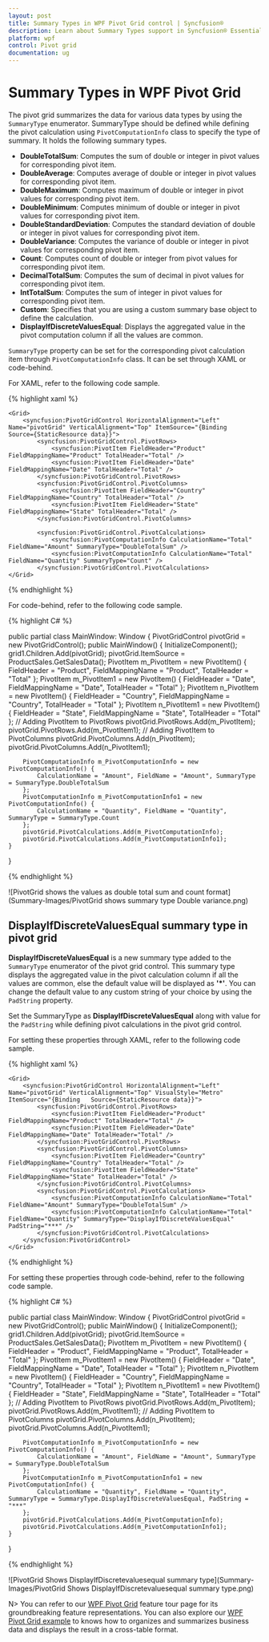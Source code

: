 ```yaml
---
layout: post
title: Summary Types in WPF Pivot Grid control | Syncfusion®
description: Learn about Summary Types support in Syncfusion® Essential Studio® WPF Pivot Grid control, its elements and more.
platform: wpf
control: Pivot grid
documentation: ug
---
```


# Summary Types in WPF Pivot Grid

The pivot grid summarizes the data for various data types by using the `SummaryType` enumerator. SummaryType should be defined while defining the pivot calculation using `PivotComputationInfo` class to specify the type of summary. It holds the following summary types.

* **DoubleTotalSum**: Computes the sum of double or integer in pivot values for corresponding pivot item.
* **DoubleAverage**: Computes average of double or integer in pivot values for corresponding pivot item.
* **DoubleMaximum**: Computes maximum of double or integer in pivot values for corresponding pivot item.
* **DoubleMinimum**: Computes minimum of double or integer in pivot values for corresponding pivot item.
* **DoubleStandardDeviation**: Computes the standard deviation of double or integer in pivot values for corresponding pivot item.
* **DoubleVariance**: Computes the variance of double or integer in pivot values for corresponding pivot item.
* **Count**: Computes count of double or integer from pivot values for corresponding pivot item.
* **DecimalTotalSum**: Computes the sum of decimal in pivot values for corresponding pivot item.
* **IntTotalSum**: Computes the sum of integer in pivot values for corresponding pivot item.
* **Custom**: Specifies that you are using a custom summary base object to define the calculation.
* **DisplayIfDiscreteValuesEqual**: Displays the aggregated value in the pivot computation column if all the values are common.

`SummaryType` property can be set for the corresponding pivot calculation item through `PivotComputationInfo` class. It can be set through XAML or code-behind.

For XAML, refer to the following code sample.

{% highlight xaml %}

    <Grid>
        <syncfusion:PivotGridControl HorizontalAlignment="Left" Name="pivotGrid" VerticalAlignment="Top" ItemSource="{Binding   Source={StaticResource data}}">
            <syncfusion:PivotGridControl.PivotRows>
                <syncfusion:PivotItem FieldHeader="Product" FieldMappingName="Product" TotalHeader="Total" />
                <syncfusion:PivotItem FieldHeader="Date" FieldMappingName="Date" TotalHeader="Total" />
            </syncfusion:PivotGridControl.PivotRows>
            <syncfusion:PivotGridControl.PivotColumns>
                <syncfusion:PivotItem FieldHeader="Country" FieldMappingName="Country" TotalHeader="Total" />
                <syncfusion:PivotItem FieldHeader="State" FieldMappingName="State" TotalHeader="Total" />
            </syncfusion:PivotGridControl.PivotColumns>

            <syncfusion:PivotGridControl.PivotCalculations>
                <syncfusion:PivotComputationInfo CalculationName="Total" FieldName="Amount" SummaryType="DoubleTotalSum" />
                <syncfusion:PivotComputationInfo CalculationName="Total" FieldName="Quantity" SummaryType="Count" />
            </syncfusion:PivotGridControl.PivotCalculations>
    </Grid>

{% endhighlight %}

For code-behind, refer to the following code sample.

{% highlight C# %}

public partial class MainWindow: Window {
    PivotGridControl pivotGrid = new PivotGridControl();
    public MainWindow() {
        InitializeComponent();
        grid1.Children.Add(pivotGrid);
        pivotGrid.ItemSource = ProductSales.GetSalesData();
        PivotItem m_PivotItem = new PivotItem() {
            FieldHeader = "Product", FieldMappingName = "Product", TotalHeader = "Total"
        };
        PivotItem m_PivotItem1 = new PivotItem() {
            FieldHeader = "Date", FieldMappingName = "Date", TotalHeader = "Total"
        };
        PivotItem n_PivotItem = new PivotItem() {
            FieldHeader = "Country", FieldMappingName = "Country", TotalHeader = "Total"
        };
        PivotItem n_PivotItem1 = new PivotItem() {
            FieldHeader = "State", FieldMappingName = "State", TotalHeader = "Total"
        };
        // Adding PivotItem to PivotRows
        pivotGrid.PivotRows.Add(m_PivotItem);
        pivotGrid.PivotRows.Add(m_PivotItem1);
        // Adding PivotItem to PivotColumns
        pivotGrid.PivotColumns.Add(n_PivotItem);
        pivotGrid.PivotColumns.Add(n_PivotItem1);

        PivotComputationInfo m_PivotComputationInfo = new PivotComputationInfo() {
            CalculationName = "Amount", FieldName = "Amount", SummaryType = SummaryType.DoubleTotalSum
        };
        PivotComputationInfo m_PivotComputationInfo1 = new PivotComputationInfo() {
            CalculationName = "Quantity", FieldName = "Quantity", SummaryType = SummaryType.Count
        };
        pivotGrid.PivotCalculations.Add(m_PivotComputationInfo);
        pivotGrid.PivotCalculations.Add(m_PivotComputationInfo1);
    }
}

{% endhighlight %}

![PivotGrid shows the values as double total sum and count format](Summary-Images/PivotGrid shows summary type Double variance.png)

## DisplayIfDiscreteValuesEqual summary type in pivot grid

**DisplayIfDiscreteValuesEqual** is a new summary type added to the `SummaryType` enumerator of the pivot grid control. This summary type displays the aggregated value in the pivot calculation column if all the values are common, else the default value will be displayed as **'*'**.
You can change the default value to any custom string of your choice by using the `PadString` property.

Set the SummaryType as **DisplayIfDiscreteValuesEqual** along with value for the `PadString` while defining pivot calculations in the pivot grid control.

For setting these properties through XAML, refer to the following code sample.

{% highlight xaml %}

    <Grid>
        <syncfusion:PivotGridControl HorizontalAlignment="Left" Name="pivotGrid" VerticalAlignment="Top" VisualStyle="Metro" ItemSource="{Binding   Source={StaticResource data}}">
            <syncfusion:PivotGridControl.PivotRows>
                <syncfusion:PivotItem FieldHeader="Product" FieldMappingName="Product" TotalHeader="Total" />
                <syncfusion:PivotItem FieldHeader="Date" FieldMappingName="Date" TotalHeader="Total" />
            </syncfusion:PivotGridControl.PivotRows>
            <syncfusion:PivotGridControl.PivotColumns>
                <syncfusion:PivotItem FieldHeader="Country" FieldMappingName="Country" TotalHeader="Total" />
                <syncfusion:PivotItem FieldHeader="State" FieldMappingName="State" TotalHeader="Total" />
            </syncfusion:PivotGridControl.PivotColumns>
            <syncfusion:PivotGridControl.PivotCalculations>
                <syncfusion:PivotComputationInfo CalculationName="Total" FieldName="Amount" SummaryType="DoubleTotalSum" />
                <syncfusion:PivotComputationInfo CalculationName="Total" FieldName="Quantity" SummaryType="DisplayIfDiscreteValuesEqual" PadString="***" />
            </syncfusion:PivotGridControl.PivotCalculations>
        </syncfusion:PivotGridControl>
    </Grid>

{% endhighlight %}

For setting these properties through code-behind, refer to the following code sample.

{% highlight C# %}

public partial class MainWindow: Window {
    PivotGridControl pivotGrid = new PivotGridControl();
    public MainWindow() {
        InitializeComponent();
        grid1.Children.Add(pivotGrid);
        pivotGrid.ItemSource = ProductSales.GetSalesData();
        PivotItem m_PivotItem = new PivotItem() {
            FieldHeader = "Product", FieldMappingName = "Product", TotalHeader = "Total"
        };
        PivotItem m_PivotItem1 = new PivotItem() {
            FieldHeader = "Date", FieldMappingName = "Date", TotalHeader = "Total"
        };
        PivotItem n_PivotItem = new PivotItem() {
            FieldHeader = "Country", FieldMappingName = "Country", TotalHeader = "Total"
        };
        PivotItem n_PivotItem1 = new PivotItem() {
            FieldHeader = "State", FieldMappingName = "State", TotalHeader = "Total"
        };
        // Adding PivotItem to PivotRows
        pivotGrid.PivotRows.Add(m_PivotItem);
        pivotGrid.PivotRows.Add(m_PivotItem1);
        // Adding PivotItem to PivotColumns
        pivotGrid.PivotColumns.Add(n_PivotItem);
        pivotGrid.PivotColumns.Add(n_PivotItem1);

        PivotComputationInfo m_PivotComputationInfo = new PivotComputationInfo() {
            CalculationName = "Amount", FieldName = "Amount", SummaryType = SummaryType.DoubleTotalSum
        };
        PivotComputationInfo m_PivotComputationInfo1 = new PivotComputationInfo() {
            CalculationName = "Quantity", FieldName = "Quantity", SummaryType = SummaryType.DisplayIfDiscreteValuesEqual, PadString = "***"
        };
        pivotGrid.PivotCalculations.Add(m_PivotComputationInfo);
        pivotGrid.PivotCalculations.Add(m_PivotComputationInfo1);
    }
}

{% endhighlight %}

![PivotGrid Shows DisplayIfDiscretevaluesequal summary type](Summary-Images/PivotGrid Shows DisplayIfDiscretevaluesequal summary type.png)


N> You can refer to our [WPF Pivot Grid](https://www.syncfusion.com/wpf-controls/pivot-grid) feature tour page for its groundbreaking feature representations. You can also explore our [WPF Pivot Grid example](https://github.com/syncfusion/wpf-demos) to knows how to organizes and summarizes business data and displays the result in a cross-table format.